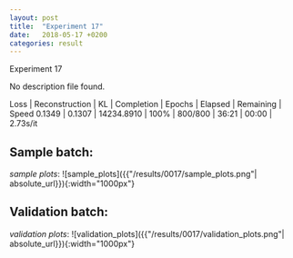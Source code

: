 ```yaml
---
layout: post
title:  "Experiment 17"
date:   2018-05-17 +0200
categories: result
---
```

Experiment 17

No description file found.

Loss | Reconstruction | KL | Completion | Epochs | Elapsed | Remaining | Speed
0.1349 | 0.1307 | 14234.8910 | 100% | 800/800 | 36:21 | 00:00 | 2.73s/it



## **Sample batch**:
_sample plots_:
![sample_plots]({{"/results/0017/sample_plots.png"| absolute_url}}){:width="1000px"}


## **Validation batch**:
_validation plots_:
![validation_plots]({{"/results/0017/validation_plots.png"| absolute_url}}){:width="1000px"}

